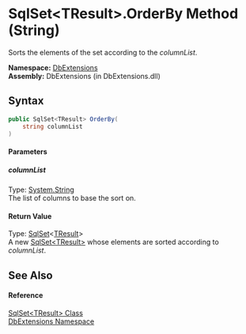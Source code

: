 SqlSet&lt;TResult>.OrderBy Method (String)
==========================================
Sorts the elements of the set according to the *columnList*.

**Namespace:** [DbExtensions][1]  
**Assembly:** DbExtensions (in DbExtensions.dll)

Syntax
------

```csharp
public SqlSet<TResult> OrderBy(
	string columnList
)
```

#### Parameters

##### *columnList*
Type: [System.String][2]  
The list of columns to base the sort on.

#### Return Value
Type: [SqlSet][3]&lt;[TResult][3]>  
A new [SqlSet&lt;TResult>][3] whose elements are sorted according to *columnList*.

See Also
--------

#### Reference
[SqlSet&lt;TResult> Class][3]  
[DbExtensions Namespace][1]  

[1]: ../README.md
[2]: http://msdn.microsoft.com/en-us/library/s1wwdcbf
[3]: README.md